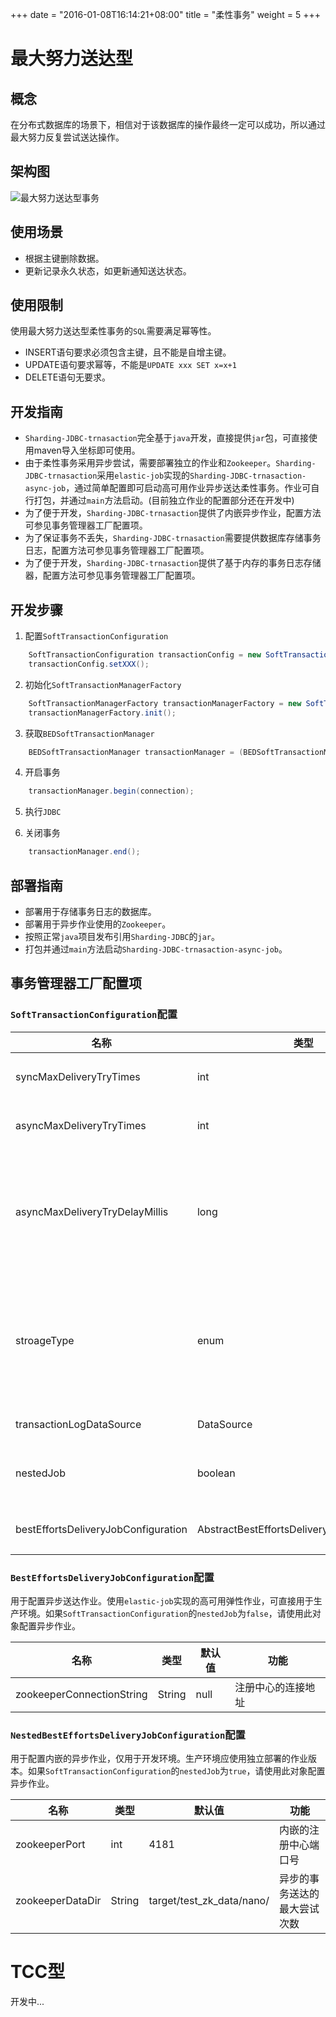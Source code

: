 +++
date = "2016-01-08T16:14:21+08:00"
title = "柔性事务"
weight = 5
+++
# 最大努力送达型

## 概念
在分布式数据库的场景下，相信对于该数据库的操作最终一定可以成功，所以通过最大努力反复尝试送达操作。

## 架构图
![最大努力送达型事务](../../img/architecture-soft-transaction-bed.png)

## 使用场景

* 根据主键删除数据。
* 更新记录永久状态，如更新通知送达状态。

## 使用限制
使用最大努力送达型柔性事务的`SQL`需要满足幂等性。

* INSERT语句要求必须包含主键，且不能是自增主键。
* UPDATE语句要求幂等，不能是`UPDATE xxx SET x=x+1`
* DELETE语句无要求。

## 开发指南
* `Sharding-JDBC-trnasaction`完全基于`java`开发，直接提供`jar`包，可直接使用maven导入坐标即可使用。
* 由于柔性事务采用异步尝试，需要部署独立的作业和`Zookeeper`。`Sharding-JDBC-trnasaction`采用`elastic-job`实现的`Sharding-JDBC-trnasaction-async-job`，通过简单配置即可启动高可用作业异步送达柔性事务。作业可自行打包，并通过`main`方法启动。(目前独立作业的配置部分还在开发中)
* 为了便于开发，`Sharding-JDBC-trnasaction`提供了内嵌异步作业，配置方法可参见事务管理器工厂配置项。
* 为了保证事务不丢失，`Sharding-JDBC-trnasaction`需要提供数据库存储事务日志，配置方法可参见事务管理器工厂配置项。
* 为了便于开发，`Sharding-JDBC-trnasaction`提供了基于内存的事务日志存储器，配置方法可参见事务管理器工厂配置项。

## 开发步骤
1. 配置`SoftTransactionConfiguration`
```java
    SoftTransactionConfiguration transactionConfig = new SoftTransactionConfiguration(dataSource);
    transactionConfig.setXXX();
```
2. 初始化`SoftTransactionManagerFactory`
```java
    SoftTransactionManagerFactory transactionManagerFactory = new SoftTransactionManagerFactory(transactionConfig);
    transactionManagerFactory.init();
```

3. 获取`BEDSoftTransactionManager`
```java
    BEDSoftTransactionManager transactionManager = (BEDSoftTransactionManager) transactionManagerFactory.getTransactionManager(SoftTransactionType.BestEffortsDelivery);
```

4. 开启事务
```java
    transactionManager.begin(connection);
```

5. 执行`JDBC`

6. 关闭事务
```java
    transactionManager.end();
```

## 部署指南
* 部署用于存储事务日志的数据库。
* 部署用于异步作业使用的`Zookeeper`。
* 按照正常`java`项目发布引用`Sharding-JDBC`的`jar`。
* 打包并通过`main`方法启动`Sharding-JDBC-trnasaction-async-job`。

## 事务管理器工厂配置项

### `SoftTransactionConfiguration`配置
| 名称                                | 类型                                       | 默认值     | 功能                                                             |
| ---------------------------------- | ------------------------------------------ | --------- | ---------------------------------------------------------------- |
| syncMaxDeliveryTryTimes            | int                                        | 3         | 同步的事务送达的最大尝试次数                                         |
| asyncMaxDeliveryTryTimes           | int                                        | 3         | 异步的事务送达的最大尝试次数                                         |
| asyncMaxDeliveryTryDelayMillis     | long                                       | 60000     | 执行异步送达事务的延迟毫秒数。早于此间隔时间的入库事务才会被异步作业执行   |
| stroageType                        | enum                                       | DATABASE  | 事务日志存储类型。可选值: DATABASE, MEMORY。使用DATABASE类型将自动建表 |
| transactionLogDataSource           | DataSource                                 | null      | 存储事务日志的数据源                                                |
| nestedJob                          | boolean                                    | false     | 是否使用内嵌的作业处理异步事务送达                                    |
| bestEffortsDeliveryJobConfiguration| AbstractBestEffortsDeliveryJobConfiguration| null      | 最大努力送达型异步作业配置对象                                       |

### `BestEffortsDeliveryJobConfiguration`配置
用于配置异步送达作业。使用`elastic-job`实现的高可用弹性作业，可直接用于生产环境。如果`SoftTransactionConfiguration`的`nestedJob`为`false`，请使用此对象配置异步作业。

| 名称                                | 类型                        | 默认值     | 功能                                    |
| ---------------------------------- | --------------------------- | --------- | -------------------------------------- |
| zookeeperConnectionString          | String                      | null      | 注册中心的连接地址                        |


### `NestedBestEffortsDeliveryJobConfiguration`配置
用于配置内嵌的异步作业，仅用于开发环境。生产环境应使用独立部署的作业版本。如果`SoftTransactionConfiguration`的`nestedJob`为`true`，请使用此对象配置异步作业。

| 名称                                | 类型                        | 默认值                    | 功能                                    |
| ---------------------------------- | --------------------------- | ------------------------ | -------------------------------------- |
| zookeeperPort                      | int                         | 4181                     | 内嵌的注册中心端口号                      |
| zookeeperDataDir                   | String                      | target/test_zk_data/nano/| 异步的事务送达的最大尝试次数               |


# TCC型
开发中...